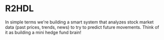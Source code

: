 # R2HDL
In simple terms we're building a smart system that analyzes stock market data (past prices, trends, news) to try to predict future movements. Think of it as building a mini hedge fund brain!
